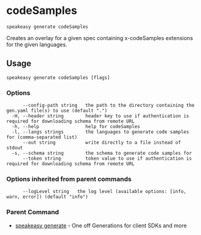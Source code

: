# codeSamples  
`speakeasy generate codeSamples`  


Creates an overlay for a given spec containing x-codeSamples extensions for the given languages.  

## Usage

```
speakeasy generate codeSamples [flags]
```

### Options

```
      --config-path string   the path to the directory containing the gen.yaml file(s) to use (default ".")
  -H, --header string        header key to use if authentication is required for downloading schema from remote URL
  -h, --help                 help for codeSamples
  -l, --langs strings        the languages to generate code samples for (comma-separated list)
      --out string           write directly to a file instead of stdout
  -s, --schema string        the schema to generate code samples for
      --token string         token value to use if authentication is required for downloading schema from remote URL
```

### Options inherited from parent commands

```
      --logLevel string   the log level (available options: [info, warn, error]) (default "info")
```

### Parent Command

* [speakeasy generate](README.md)	 - One off Generations for client SDKs and more
